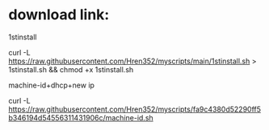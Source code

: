# download link:

1stinstall

 curl -L https://raw.githubusercontent.com/Hren352/myscripts/main/1stinstall.sh > 1stinstall.sh && chmod +x 1stinstall.sh

machine-id+dhcp+new ip

 curl -L https://raw.githubusercontent.com/Hren352/myscripts/fa9c4380d52290ff5b346194d54556311431906c/machine-id.sh
